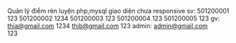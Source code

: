  Quản lý điểm rèn luyện  php,mysql
 giao diện chưa responsive
 sv:
 501200001
 123
 501200002
 1234
 501200003
 123
 501200004
 123
 501200005
 123
 gv:
 thia@gmail.com 
 1234
 thib@gmail.com
 123
 admin:
 admin@gmail.com  
 123
